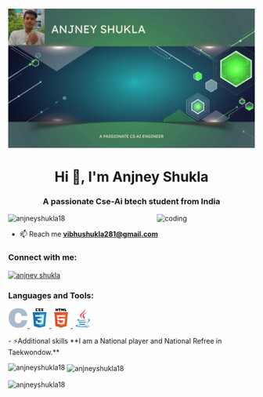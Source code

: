![logo](https://github.com/Anjneyshukla18/AnjneyShukla/blob/main/YouTube%20Banner%20-%20%5BUser's%20Name%20Here%5D.png)
<h1 align="center">Hi 👋, I'm Anjney Shukla</h1>
<h3 align="center">A passionate Cse-Ai btech student from India</h3>
<img align="right"alt="coding"width="200"src="https://gifdb.com/images/high/couple-laptop-system-coding-n4ikawbchrh2w41k.gif">

<p align="left"> <img src="https://komarev.com/ghpvc/?username=anjneyshukla18&label=Profile%20views&color=0e75b6&style=flat" alt="anjneyshukla18" /> </p>

- 📫 Reach me **vibhushukla281@gmail.com**

<h3 align="left">Connect with me:</h3>
<p align="left">
<a href="https://linkedin.com/in/anjney shukla" target="blank"><img align="center" src="https://raw.githubusercontent.com/rahuldkjain/github-profile-readme-generator/master/src/images/icons/Social/linked-in-alt.svg" alt="anjney shukla" height="30" width="40" /></a>
</p>

<h3 align="left">Languages and Tools:</h3>
<p align="left"> <a href="https://www.cprogramming.com/" target="_blank" rel="noreferrer"> <img src="https://raw.githubusercontent.com/devicons/devicon/master/icons/c/c-original.svg" alt="c" width="40" height="40"/> </a> <a href="https://www.w3schools.com/css/" target="_blank" rel="noreferrer"> <img src="https://raw.githubusercontent.com/devicons/devicon/master/icons/css3/css3-original-wordmark.svg" alt="css3" width="40" height="40"/> </a> <a href="https://www.w3.org/html/" target="_blank" rel="noreferrer"> <img src="https://raw.githubusercontent.com/devicons/devicon/master/icons/html5/html5-original-wordmark.svg" alt="html5" width="40" height="40"/> </a> <a href="https://www.java.com" target="_blank" rel="noreferrer"> <img src="https://raw.githubusercontent.com/devicons/devicon/master/icons/java/java-original.svg" alt="java" width="40" height="40"/> </a> </p>
- ⚡Additional skills **I am a National player and National Refree in Taekwondow.**

<p><img align="left" src="https://github-readme-stats.vercel.app/api/top-langs?username=anjneyshukla18&show_icons=true&locale=en&layout=compact" alt="anjneyshukla18" /></p>

<p>&nbsp;<img align="center" src="https://github-readme-stats.vercel.app/api?username=anjneyshukla18&show_icons=true&locale=en" alt="anjneyshukla18" /></p>

<p><img align="center" src="https://github-readme-streak-stats.herokuapp.com/?user=anjneyshukla18&" alt="anjneyshukla18" /></p>
